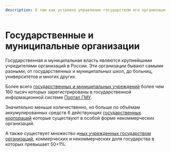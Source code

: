 ```yaml
---
description: О том как устроено управление государством его организациями
---
```


# Государственные и муниципальные организации

Государственная и муниципальная власть являются крупнейшими учредителями организаций в России. Эти организации бывают самыми разными, от государственных и муниципальных школ, до больниц, университетов и многих других. 

Более всего [государственных и муниципальных учреждений](./) более чем 160 тысяч которых зарегистрированы в государственной информационной системе [Портал ГМУ](../gis/public/portalgmu.md). 

Значительно меньше количественно, но больше по объёмам аккумулированных средств 6 действующих [государственных корпораций](goventerprises.md) которые существуют в особой форме некоммерческих организаций.

А также существует множество и[ных учрежденных государством организаций](others.md), коммерческих и некоммерческих доля государства в которых превышает 50+1%.











